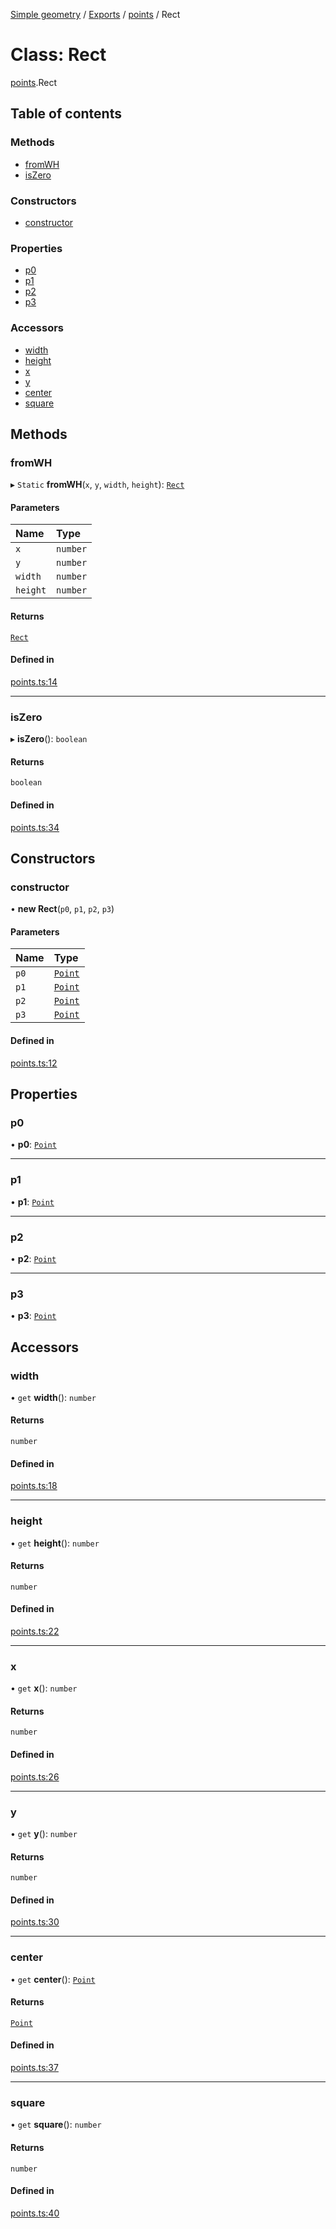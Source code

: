 [Simple geometry](../README.md) / [Exports](../modules.md) / [points](../modules/points.md) / Rect

# Class: Rect

[points](../modules/points.md).Rect

## Table of contents

### Methods

- [fromWH](points.Rect.md#fromwh)
- [isZero](points.Rect.md#iszero)

### Constructors

- [constructor](points.Rect.md#constructor)

### Properties

- [p0](points.Rect.md#p0)
- [p1](points.Rect.md#p1)
- [p2](points.Rect.md#p2)
- [p3](points.Rect.md#p3)

### Accessors

- [width](points.Rect.md#width)
- [height](points.Rect.md#height)
- [x](points.Rect.md#x)
- [y](points.Rect.md#y)
- [center](points.Rect.md#center)
- [square](points.Rect.md#square)

## Methods

### fromWH

▸ `Static` **fromWH**(`x`, `y`, `width`, `height`): [`Rect`](points.Rect.md)

#### Parameters

| Name | Type |
| :------ | :------ |
| `x` | `number` |
| `y` | `number` |
| `width` | `number` |
| `height` | `number` |

#### Returns

[`Rect`](points.Rect.md)

#### Defined in

[points.ts:14](https://github.com/RodionNikolaev/simple-geometry/blob/c83fb43/src/points.ts#L14)

___

### isZero

▸ **isZero**(): `boolean`

#### Returns

`boolean`

#### Defined in

[points.ts:34](https://github.com/RodionNikolaev/simple-geometry/blob/c83fb43/src/points.ts#L34)

## Constructors

### constructor

• **new Rect**(`p0`, `p1`, `p2`, `p3`)

#### Parameters

| Name | Type |
| :------ | :------ |
| `p0` | [`Point`](points.Point.md) |
| `p1` | [`Point`](points.Point.md) |
| `p2` | [`Point`](points.Point.md) |
| `p3` | [`Point`](points.Point.md) |

#### Defined in

[points.ts:12](https://github.com/RodionNikolaev/simple-geometry/blob/c83fb43/src/points.ts#L12)

## Properties

### p0

• **p0**: [`Point`](points.Point.md)

___

### p1

• **p1**: [`Point`](points.Point.md)

___

### p2

• **p2**: [`Point`](points.Point.md)

___

### p3

• **p3**: [`Point`](points.Point.md)

## Accessors

### width

• `get` **width**(): `number`

#### Returns

`number`

#### Defined in

[points.ts:18](https://github.com/RodionNikolaev/simple-geometry/blob/c83fb43/src/points.ts#L18)

___

### height

• `get` **height**(): `number`

#### Returns

`number`

#### Defined in

[points.ts:22](https://github.com/RodionNikolaev/simple-geometry/blob/c83fb43/src/points.ts#L22)

___

### x

• `get` **x**(): `number`

#### Returns

`number`

#### Defined in

[points.ts:26](https://github.com/RodionNikolaev/simple-geometry/blob/c83fb43/src/points.ts#L26)

___

### y

• `get` **y**(): `number`

#### Returns

`number`

#### Defined in

[points.ts:30](https://github.com/RodionNikolaev/simple-geometry/blob/c83fb43/src/points.ts#L30)

___

### center

• `get` **center**(): [`Point`](points.Point.md)

#### Returns

[`Point`](points.Point.md)

#### Defined in

[points.ts:37](https://github.com/RodionNikolaev/simple-geometry/blob/c83fb43/src/points.ts#L37)

___

### square

• `get` **square**(): `number`

#### Returns

`number`

#### Defined in

[points.ts:40](https://github.com/RodionNikolaev/simple-geometry/blob/c83fb43/src/points.ts#L40)
